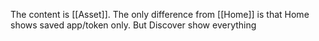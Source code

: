 The content is [[Asset]]. The only difference from [[Home]] is that Home shows saved app/token only. But Discover show everything

